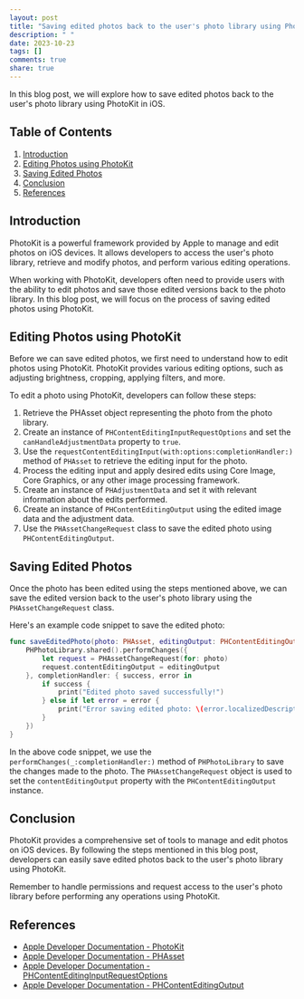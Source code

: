 ```yaml
---
layout: post
title: "Saving edited photos back to the user's photo library using PhotoKit"
description: " "
date: 2023-10-23
tags: []
comments: true
share: true
---
```


In this blog post, we will explore how to save edited photos back to the user's photo library using PhotoKit in iOS.

## Table of Contents
1. [Introduction](#introduction)
2. [Editing Photos using PhotoKit](#editing-photos-using-photokit)
3. [Saving Edited Photos](#saving-edited-photos)
4. [Conclusion](#conclusion)
5. [References](#references)

## Introduction<a name="introduction"></a>
PhotoKit is a powerful framework provided by Apple to manage and edit photos on iOS devices. It allows developers to access the user's photo library, retrieve and modify photos, and perform various editing operations.

When working with PhotoKit, developers often need to provide users with the ability to edit photos and save those edited versions back to the photo library. In this blog post, we will focus on the process of saving edited photos using PhotoKit.

## Editing Photos using PhotoKit<a name="editing-photos-using-photokit"></a>
Before we can save edited photos, we first need to understand how to edit photos using PhotoKit. PhotoKit provides various editing options, such as adjusting brightness, cropping, applying filters, and more.

To edit a photo using PhotoKit, developers can follow these steps:

1. Retrieve the PHAsset object representing the photo from the photo library.
2. Create an instance of `PHContentEditingInputRequestOptions` and set the `canHandleAdjustmentData` property to `true`.
3. Use the `requestContentEditingInput(with:options:completionHandler:)` method of `PHAsset` to retrieve the editing input for the photo.
4. Process the editing input and apply desired edits using Core Image, Core Graphics, or any other image processing framework.
5. Create an instance of `PHAdjustmentData` and set it with relevant information about the edits performed.
6. Create an instance of `PHContentEditingOutput` using the edited image data and the adjustment data.
7. Use the `PHAssetChangeRequest` class to save the edited photo using `PHContentEditingOutput`.

## Saving Edited Photos<a name="saving-edited-photos"></a>
Once the photo has been edited using the steps mentioned above, we can save the edited version back to the user's photo library using the `PHAssetChangeRequest` class.

Here's an example code snippet to save the edited photo:

```swift
func saveEditedPhoto(photo: PHAsset, editingOutput: PHContentEditingOutput) {
    PHPhotoLibrary.shared().performChanges({
        let request = PHAssetChangeRequest(for: photo)
        request.contentEditingOutput = editingOutput
    }, completionHandler: { success, error in
        if success {
            print("Edited photo saved successfully!")
        } else if let error = error {
            print("Error saving edited photo: \(error.localizedDescription)")
        }
    })
}
```

In the above code snippet, we use the `performChanges(_:completionHandler:)` method of `PHPhotoLibrary` to save the changes made to the photo. The `PHAssetChangeRequest` object is used to set the `contentEditingOutput` property with the `PHContentEditingOutput` instance.

## Conclusion<a name="conclusion"></a>
PhotoKit provides a comprehensive set of tools to manage and edit photos on iOS devices. By following the steps mentioned in this blog post, developers can easily save edited photos back to the user's photo library using PhotoKit.

Remember to handle permissions and request access to the user's photo library before performing any operations using PhotoKit.

## References<a name="references"></a>
- [Apple Developer Documentation - PhotoKit](https://developer.apple.com/documentation/photokit)
- [Apple Developer Documentation - PHAsset](https://developer.apple.com/documentation/photokit/phasset)
- [Apple Developer Documentation - PHContentEditingInputRequestOptions](https://developer.apple.com/documentation/photokit/phcontenteditinginputrequestoptions)
- [Apple Developer Documentation - PHContentEditingOutput](https://developer.apple.com/documentation/photokit/phcontenteditingoutput)